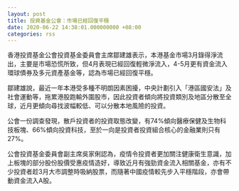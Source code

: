 ```yaml
---
layout: post
title: 投資基金公會：市場已經回復平穩
date: 2020-06-22 14:38:01.000000000 +08:00
categories: rss
---
```


香港投資基金公會投資基金委員會主席鄒建雄表示，本港基金市場3月錄得淨流出，主要是市場恐慌所致，但4月表現已經回復輕微淨流入，4-5月更有資金流入環球債券及多元資產基金等，認為市場已經回復平穩。

鄒建雄說，最近一年本港受多種不明朗因素困擾，中央計劃引入「港區國安法」及社會運動等，拖累港股跑輸外圍股市，因此投資者傾向將投資類別及地區分散至全球，近月更傾向尋找波幅較低、可以分散本地風險的投資。

公會一份調查發現，散戶投資者的投資取態改變，有74%傾向醫療保健及生物科技板塊、66%傾向投資科技，至於一向是投資者投資組合核心的金融業則只有27%。

公會投資基金委員會副主席吳家俐認為，疫情令投資者更加關注健康衛生意識，加上板塊的部分股份股價受惠疫情造好，導致近月有強勁資金流入相關基金，亦有不少投資者趁3月大市調整時吸納股票，而隨著中國疫情較先步入平穩階段，亦會帶動資金流入A股。

